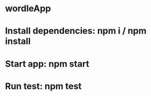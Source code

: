 # wordleApp
# Install dependencies: npm i / npm install
# Start app: npm start
# Run test: npm test
